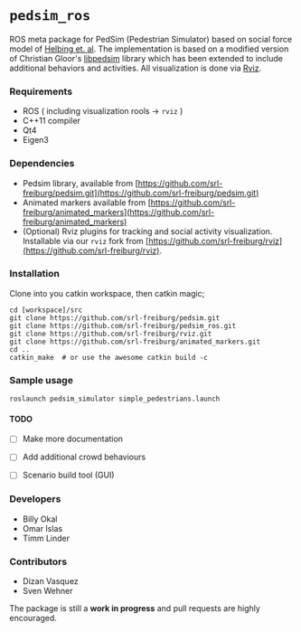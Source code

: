 # `pedsim_ros`

ROS meta package for PedSim (Pedestrian Simulator) based on social force
model of [Helbing et. al](http://arxiv.org/pdf/cond-mat/9805244.pdf). The implementation is based on a modified version of Christian Gloor's [libpedsim](http://pedsim.silmaril.org/) library which has been extended to include additional behaviors and activities. All visualization is done via [Rviz](http://wiki.ros.org/rviz).


### Requirements
- ROS ( including visualization rools -> `rviz` )
- C++11 compiler
- Qt4
- Eigen3

### Dependencies
* Pedsim library, available from [https://github.com/srl-freiburg/pedsim.git](https://github.com/srl-freiburg/pedsim.git)
* Animated markers available from [https://github.com/srl-freiburg/animated_markers](https://github.com/srl-freiburg/animated_markers)
* (Optional) Rviz plugins for tracking and social activity visualization. Installable via our `rviz` fork from [https://github.com/srl-freiburg/rviz](https://github.com/srl-freiburg/rviz).


### Installation
Clone into you catkin workspace, then catkin magic;

```
cd [workspace]/src
git clone https://github.com/srl-freiburg/pedsim.git
git clone https://github.com/srl-freiburg/pedsim_ros.git
git clone https://github.com/srl-freiburg/rviz.git
git clone https://github.com/srl-freiburg/animated_markers.git
cd ..
catkin_make  # or use the awesome catkin build -c
```


### Sample usage
```
roslaunch pedsim_simulator simple_pedestrians.launch
```

#### TODO
- [ ] Make more documentation
- [ ] Add additional crowd behaviours
- [ ] Scenario build tool (GUI)


### Developers
* Billy Okal
* Omar Islas
* Timm Linder


### Contributors
* Dizan Vasquez
* Sven Wehner

The package is still a **work in progress** and pull requests are highly
encouraged.


